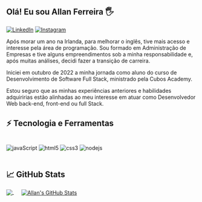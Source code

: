 ## Olá! Eu sou Allan Ferreira 🖐️

[![LinkedIn](https://img.shields.io/badge/LinkedIn-0077B5?style=for-the-badge&logo=linkedin&logoColor=white)](https://www.linkedin.com/in/allan-ferreira-72a562184/)
[![Instagram](https://img.shields.io/badge/Instagram-E4405F?style=for-the-badge&logo=instagram&logoColor=white)](https://instagram.com/allanssf)

Após morar um ano na Irlanda, para melhorar o inglês, tive mais acesso e interesse pela área de programação. Sou formado em Administração de Empresas e tive alguns empreendimentos sob a minha responsabilidade e, após muitas análises, decidi fazer a transição de carreira. 

Iniciei em outubro de 2022 a minha jornada como aluno do curso de Desenvolvimento de Software Full Stack, ministrado pela Cubos Academy.

Estou seguro que as minhas experiências anteriores e habilidades adquiririas estão alinhadas ao meu interesse em atuar como Desenvolvedor Web back-end, front-end ou full Stack.

## ⚡ Tecnologia e Ferramentas
<div style="display: inline_block"><br/>
  <img align="center" alt="javaScript" src="https://img.shields.io/badge/JavaScript-323330?style=for-the-badge&logo=javascript&logoColor=F7DF1E" />
  <img align="center" alt="html5" src="https://img.shields.io/badge/HTML5-E34F26?style=for-the-badge&logo=html5&logoColor=white" />
  <img align="center" alt="css3" src="https://img.shields.io/badge/CSS3-1572B6?style=for-the-badge&logo=css3&logoColor=white" />
  <img align="center" alt="nodejs" src="https://img.shields.io/badge/Node.js-43853D?style=for-the-badge&logo=node.js&logoColor=white" />
</div><br/>


## &#x1f4c8; GitHub Stats

<a href="https://github.com/allanssf/python-project-blueprint">
  <img align="center" src="https://github-readme-stats.vercel.app/api/top-langs/?username=allanssf&theme=blue-green" />
</a>
&nbsp;&nbsp;&nbsp;&nbsp;
<a href="https://github.com/allanssf/allanssf">
  <img align="center" src="https://github-readme-stats.vercel.app/api?username=allanssf&show_icons=true&line_height=27&count_private=true&title_color=ffffff&text_color=c9cacc&icon_color=2bbc8a&bg_color=1d1f21" alt="Allan's GitHub Stats" />
</a>
